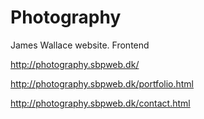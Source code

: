 # Photography
James Wallace website. Frontend

http://photography.sbpweb.dk/

http://photography.sbpweb.dk/portfolio.html

http://photography.sbpweb.dk/contact.html
